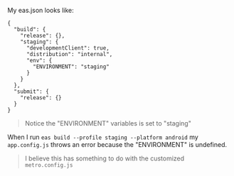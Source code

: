 
My eas.json looks like:

```
{
  "build": {
    "release": {},
    "staging": {
      "developmentClient": true,
      "distribution": "internal",
      "env": {
        "ENVIRONMENT": "staging"
      }
    }
  },
  "submit": {
    "release": {}
  }
}
```

> Notice the "ENVIRONMENT" variables is set to "staging"

When I run `eas build --profile staging --platform android` my `app.config.js` throws an error because the "ENVIRONMENT" is undefined.

> I believe this has something to do with the customized `metro.config.js`